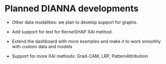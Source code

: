 # Planned DIANNA developments

- Other data modalities: we plan to develop support for graphs.

- Add support for text for KernelSHAP XAI method.

- Extend the dashboard with more examples and make it to work smoothly with custom data and models

- Support for more XAI methods: Grad-CAM, LRP, PatternAttribution

